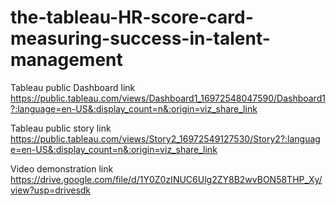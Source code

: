 # the-tableau-HR-score-card-measuring-success-in-talent-management

Tableau public Dashboard link
https://public.tableau.com/views/Dashboard1_16972548047590/Dashboard1?:language=en-US&:display_count=n&:origin=viz_share_link

Tableau public story link
https://public.tableau.com/views/Story2_16972549127530/Story2?:language=en-US&:display_count=n&:origin=viz_share_link

Video demonstration link
https://drive.google.com/file/d/1Y0Z0zINUC6Ulg2ZY8B2wvBON58THP_Xy/view?usp=drivesdk
